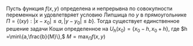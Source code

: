 Пусть функция $f(x,y)$ определена и непрерывна по совокупности переменных и удовлетвряет условию Липшица по $y$ в прямоугольнике $\Pi=\{(xy):|x-x_{0}|\leq a,|y-y_{0}|\leq b \}$.
Тогда существует единственное решение задачи Коши  определенное на $U_{h}(x_{0})=\{x_{0}-h,x_{0}+h\},$ где $h =\min\{a,\frac{b}{M}\},$ $M=\max_{\Pi}{f(x,y)}$